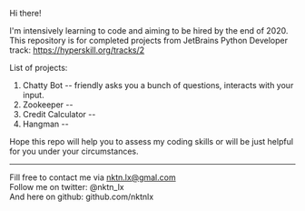 Hi there!


I'm intensively learning to code and aiming to be hired by the end of 2020.  
This repository is for completed projects from JetBrains Python Developer track: https://hyperskill.org/tracks/2  

List of projects:
1. Chatty Bot -- friendly asks you a bunch of questions, interacts with your input.  
2. Zookeeper --  
3. Credit Calculator --  
4. Hangman --  

Hope this repo will help you to assess my coding skills or will be just helpful for you under your circumstances.  



--------------------------------------------
Fill free to contact me via nktn.lx@gmal.com  
Follow me on twitter: @nktn_lx  
And here on github: github.com/nktnlx  